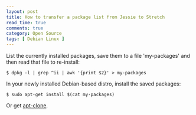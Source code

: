 ```yaml
---
layout: post
title: How to transfer a package list from Jessie to Stretch
read_time: true  
comments: true
category: Open Source
tags: [ Debian Linux ] 
---
```


List the currently installed packages, save them to a file 'my-packages' and then read that file to re-install:

```$ dpkg -l | grep ^ii | awk '{print $2}' > my-packages```

In your newly installed Debian-based distro, install the saved packages:

```$ sudo apt-get install $(cat my-packages)```

Or get [apt-clone](https://packages.debian.org/en/jessie/apt-clone).
